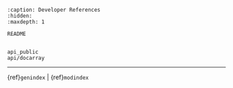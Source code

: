 
```{toctree}
:caption: Developer References
:hidden:
:maxdepth: 1

README


api_public
api/docarray
```


---
{ref}`genindex` | {ref}`modindex`

